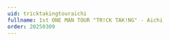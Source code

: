 ```yaml
---
uid: tricktakingtouraichi
fullname: 1st ONE MAN TOUR "TR!CK TAK!NG" - Aichi
order: 20250309
---
```


